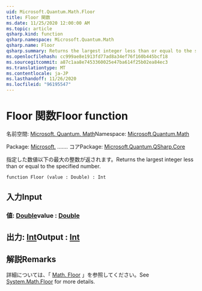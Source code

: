 ```yaml
---
uid: Microsoft.Quantum.Math.Floor
title: Floor 関数
ms.date: 11/25/2020 12:00:00 AM
ms.topic: article
qsharp.kind: function
qsharp.namespace: Microsoft.Quantum.Math
qsharp.name: Floor
qsharp.summary: Returns the largest integer less than or equal to the specified number.
ms.openlocfilehash: cc999ae8e1913fd77ad8a34ef76f160b445bcf18
ms.sourcegitcommit: a87c1aa8e7453360025e47ba614f25b02ea84ec3
ms.translationtype: MT
ms.contentlocale: ja-JP
ms.lasthandoff: 11/26/2020
ms.locfileid: "96195547"
---
```

# <a name="floor-function"></a><span data-ttu-id="6bcd1-102">Floor 関数</span><span class="sxs-lookup"><span data-stu-id="6bcd1-102">Floor function</span></span>

<span data-ttu-id="6bcd1-103">名前空間: [Microsoft. Quantum. Math](xref:Microsoft.Quantum.Math)</span><span class="sxs-lookup"><span data-stu-id="6bcd1-103">Namespace: [Microsoft.Quantum.Math](xref:Microsoft.Quantum.Math)</span></span>

<span data-ttu-id="6bcd1-104">Package: [Microsoft.](https://nuget.org/packages/Microsoft.Quantum.QSharp.Core) ....... コア</span><span class="sxs-lookup"><span data-stu-id="6bcd1-104">Package: [Microsoft.Quantum.QSharp.Core](https://nuget.org/packages/Microsoft.Quantum.QSharp.Core)</span></span>


<span data-ttu-id="6bcd1-105">指定した数値以下の最大の整数が返されます。</span><span class="sxs-lookup"><span data-stu-id="6bcd1-105">Returns the largest integer less than or equal to the specified number.</span></span>

```qsharp
function Floor (value : Double) : Int
```


## <a name="input"></a><span data-ttu-id="6bcd1-106">入力</span><span class="sxs-lookup"><span data-stu-id="6bcd1-106">Input</span></span>

### <a name="value--double"></a><span data-ttu-id="6bcd1-107">値: [Double](xref:microsoft.quantum.lang-ref.double)</span><span class="sxs-lookup"><span data-stu-id="6bcd1-107">value : [Double](xref:microsoft.quantum.lang-ref.double)</span></span>





## <a name="output--int"></a><span data-ttu-id="6bcd1-108">出力: [Int](xref:microsoft.quantum.lang-ref.int)</span><span class="sxs-lookup"><span data-stu-id="6bcd1-108">Output : [Int](xref:microsoft.quantum.lang-ref.int)</span></span>



## <a name="remarks"></a><span data-ttu-id="6bcd1-109">解説</span><span class="sxs-lookup"><span data-stu-id="6bcd1-109">Remarks</span></span>

<span data-ttu-id="6bcd1-110">詳細については、「 [Math. Floor](https://docs.microsoft.com/dotnet/api/system.math.floor) 」を参照してください。</span><span class="sxs-lookup"><span data-stu-id="6bcd1-110">See [System.Math.Floor](https://docs.microsoft.com/dotnet/api/system.math.floor) for more details.</span></span>
